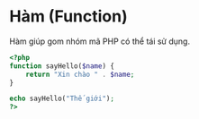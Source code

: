 # Hàm (Function)

Hàm giúp gom nhóm mã PHP có thể tái sử dụng.

```php
<?php
function sayHello($name) {
    return "Xin chào " . $name;
}

echo sayHello("Thế giới");
?>
```